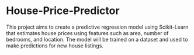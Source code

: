 # House-Price-Predictor
This project aims to create a predictive regression model using Scikit-Learn that estimates house prices using features such as area, number of bedrooms, and location. The model will be trained on a dataset and used to make predictions for new house listings.
